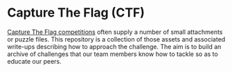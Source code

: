 # Capture The Flag (CTF)

[Capture The Flag competitions](https://github.com/AnarchoTechNYC/meta/wiki/InfoSec#ctfs-and-hacking-games) often supply a number of small attachments or puzzle files. This repository is a collection of those assets and associated write-ups describing how to approach the challenge. The aim is to build an archive of challenges that our team members know how to tackle so as to educate our peers.

